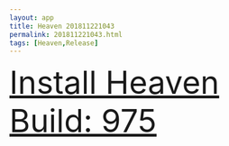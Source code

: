```yaml
---
layout: app
title: Heaven 201811221043
permalink: 201811221043.html
tags: [Heaven,Release]
---
```

<div class="pure-g">
    <div class="pure-u-1-1" style="font-size: 4em">
        <a class="pure-button-primary" href="itms-services://?action=download-manifest&url=https%3A%2F%2Flitsungyisigono.github.io%2FTestScript%2Fmanifests%2F201811221043.plist"><i class="fa fa-download" aria-hidden="true"></i>Install Heaven Build: 975</a>
    </div>
</div>